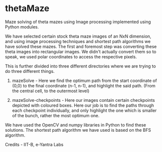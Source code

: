 # thetaMaze
Maze solving of theta mazes using Image processing implemented using Python modules.

We have selected certain stock theta maze images of an NxN dimension, and using image processing techniques and shortest path algorithms we have solved these mazes.
The first and foremost step was converting these theta images into rectangular images. We didn't actually convert them so to speak, we used polar coordinates to access the respective pixels.

This is further divided into three different directories where we are trying to do three different things.

1) mazeSolve - Here we find the optimum path from the start coordinate of (0,0) to the final coordinate (n-1, n-1), and highlight the said path. (From the central cell, to the outermost level)

2) mazeSolve-checkpoints - Here our images contain certain checkpoints depicted with coloured boxes. Here our job is to find the paths through each checkpoint individually, and only highlight the one which is smaller of the bunch, rather the most optimum one.

We have used the OpenCV and numpy libraries in Python to find these solutions. The shortest path algorithm we have used is based on the BFS algorithm.

Credits - IIT-B, e-Yantra Labs
